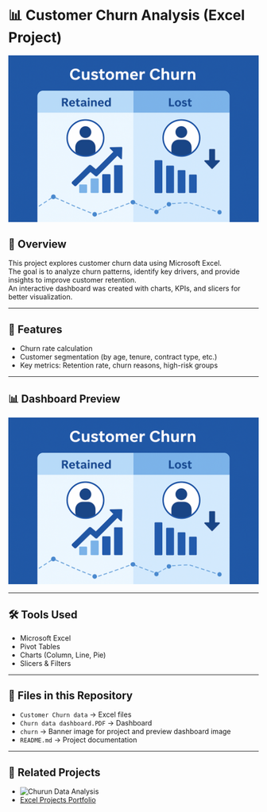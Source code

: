 # 📊 Customer Churn Analysis (Excel Project)
![Churn Dashboard](https://github.com/YashaswiniBaglakadi/Customer-Churn-Analysis/blob/1dd1da066d3d5a8d9552b543318a332e682d4a97/churn/churn%20data%20image.png)

## 📌 Overview
This project explores customer churn data using Microsoft Excel.  
The goal is to analyze churn patterns, identify key drivers, and provide insights to improve customer retention.  
An interactive dashboard was created with charts, KPIs, and slicers for better visualization.

---
## 🚀 Features
- Churn rate calculation  
- Customer segmentation (by age, tenure, contract type, etc.)  
- Key metrics: Retention rate, churn reasons, high-risk groups  
---
## 📊 Dashboard Preview
![Dashboard Preview](https://github.com/YashaswiniBaglakadi/Customer-Churn-Analysis/blob/1dd1da066d3d5a8d9552b543318a332e682d4a97/churn/churn%20data%20image.png)

---
## 🛠 Tools Used
- Microsoft Excel  
- Pivot Tables  
- Charts (Column, Line, Pie)  
- Slicers & Filters  
---
## 📂 Files in this Repository
- ` Customer Churn data ` → Excel files
- `Churn data dashboard.PDF` → Dashboard  
- `churn` → Banner image for project and preview dashboard image   
- `README.md` → Project documentation  
---
## 🔗 Related Projects
- ![Churun Data Analysis](https://github.com/YashaswiniBaglakadi/Customer-Churn-Analysis/tree/1dd1da066d3d5a8d9552b543318a332e682d4a97/Customer%20Churn%20data/dashboard)
- [Excel Projects Portfolio](https://github.com/your-username/excel-projects-portfolio)

